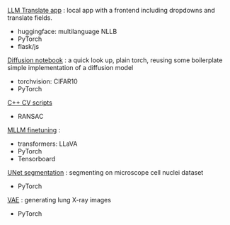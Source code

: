 [LLM Translate app](https://github.com/dokturdro/Data_Science/tree/master/nlp_llm_translate_app) : local app with a frontend including dropdowns and translate fields.
- huggingface: multilanguage NLLB
- PyTorch
- flask/js

[Diffusion notebook](https://github.com/dokturdro/Data_Science/blob/master/cv_diffusion) : a quick look up, plain torch, reusing some boilerplate simple implementation of a diffusion model
- torchvision: CIFAR10
- PyTorch

[C++ CV scripts](https://github.com/dokturdro/Data_Science/tree/master/cv_cpp_scripts)
- RANSAC

[MLLM finetuning](https://github.com/dokturdro/Data_Science/tree/master/gen_finetuning) : 
- transformers: LLaVA
- PyTorch
- Tensorboard

[UNet segmentation](https://github.com/dokturdro/Data_Science/tree/master/cv_unet_segmentation) : segmenting on microscope cell nuclei dataset
- PyTorch

[VAE](https://github.com/dokturdro/Data_Science/tree/master/cv_vae) : generating lung X-ray images
- PyTorch
